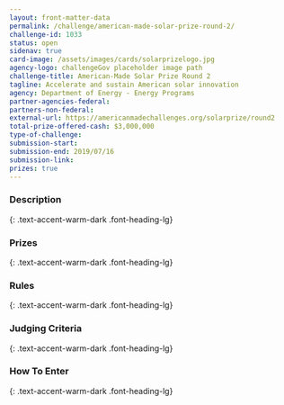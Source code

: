 ```yaml
---
layout: front-matter-data
permalink: /challenge/american-made-solar-prize-round-2/
challenge-id: 1033
status: open
sidenav: true
card-image: /assets/images/cards/solarprizelogo.jpg
agency-logo: challengeGov placeholder image path
challenge-title: American-Made Solar Prize Round 2
tagline: Accelerate and sustain American solar innovation
agency: Department of Energy - Energy Programs
partner-agencies-federal: 
partners-non-federal: 
external-url: https://americanmadechallenges.org/solarprize/round2
total-prize-offered-cash: $3,000,000
type-of-challenge: 
submission-start: 
submission-end: 2019/07/16
submission-link:  
prizes: true
---
```




<!-- Description start -->
### Description
{: .text-accent-warm-dark .font-heading-lg}


<!-- Prizes start -->
### Prizes
{: .text-accent-warm-dark .font-heading-lg}


<!-- Rules start -->
### Rules 
{: .text-accent-warm-dark .font-heading-lg}


<!-- Judging start -->
### Judging Criteria
{: .text-accent-warm-dark .font-heading-lg}


<!--  How To Enter start -->
### How To Enter
{: .text-accent-warm-dark .font-heading-lg}
